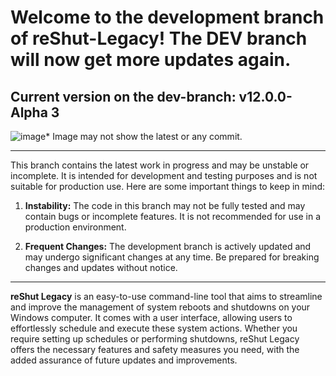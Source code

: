# Welcome to the development branch of reShut-Legacy! The DEV branch will now get more updates again.

## Current version on the dev-branch: v12.0.0-Alpha 3
![image](https://github.com/elNino0916/reShut-Legacy/assets/84574414/348576b1-ba83-4fa8-8791-6b591474d3fd)* Image may not show the latest or any commit.

--------------------
This branch contains the latest work in progress and may be unstable or incomplete. It is intended for development and testing purposes and is not suitable for production use. Here are some important things to keep in mind:

1. **Instability:** The code in this branch may not be fully tested and may contain bugs or incomplete features. It is not recommended for use in a production environment.

2. **Frequent Changes:** The development branch is actively updated and may undergo significant changes at any time. Be prepared for breaking changes and updates without notice.


---------------------
**reShut Legacy** is an easy-to-use command-line tool that aims to streamline and improve the management of system reboots and shutdowns on your Windows computer. It comes with a user interface, allowing users to effortlessly schedule and execute these system actions. Whether you require setting up schedules or performing shutdowns, reShut Legacy offers the necessary features and safety measures you need, with the added assurance of future updates and improvements.
